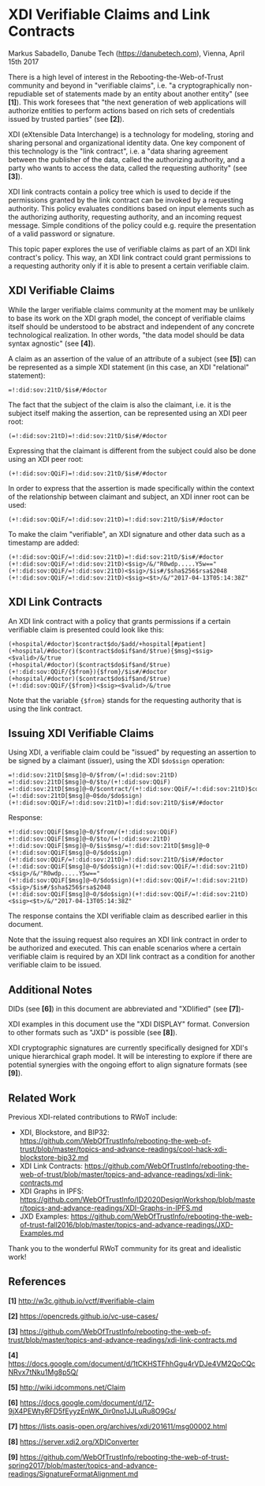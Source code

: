 XDI Verifiable Claims and Link Contracts
========================================
Markus Sabadello, Danube Tech (https://danubetech.com), Vienna, April 15th 2017

There is a high level of interest in the Rebooting-the-Web-of-Trust community and beyond in "verifiable claims", i.e. "a cryptographically non-repudiable set of statements made by an entity about another entity" (see **[1]**). This work foresees that "the next generation of web applications will authorize entities to perform actions based on rich sets of credentials issued by trusted parties" (see **[2]**).

XDI (eXtensible Data Interchange) is a technology for modeling, storing and sharing personal and organizational identity data. One key component of this technology is the "link contract", i.e. a "data sharing agreement between the publisher of the data, called the authorizing authority, and a party who wants to access the data, called the requesting authority" (see **[3]**).

XDI link contracts contain a policy tree which is used to decide if the permissions granted by the link contract can be invoked by a requesting authority. This policy evaluates conditions based on input elements such as the authorizing authority, requesting authority, and an incoming request message. Simple conditions of the policy could e.g. require the presentation of a valid password or signature. 

This topic paper explores the use of verifiable claims as part of an XDI link contract's policy. This way, an XDI link contract could grant permissions to a requesting authority only if it is able to present a certain verifiable claim.

XDI Verifiable Claims
---------------------

While the larger verifiable claims community at the moment may be unlikely to base its work on the XDI graph model, the concept of verifiable claims itself should be understood to be abstract and independent of any concrete technological realization. In other words, "the data model should be data syntax agnostic" (see **[4]**).

A claim as an assertion of the value of an attribute of a subject (see **[5]**) can be represented as a simple XDI statement (in this case, an XDI "relational" statement):

	=!:did:sov:21tD/$is#/#doctor

The fact that the subject of the claim is also the claimant, i.e. it is the subject itself making the assertion, can be represented using an XDI peer root:

	(=!:did:sov:21tD)=!:did:sov:21tD/$is#/#doctor

Expressing that the claimant is different from the subject could also be done using an XDI peer root: 

	(+!:did:sov:QQiF)=!:did:sov:21tD/$is#/#doctor

In order to express that the assertion is made specifically within the context of the relationship between claimant and subject, an XDI inner root can be used:

	(+!:did:sov:QQiF/=!:did:sov:21tD)=!:did:sov:21tD/$is#/#doctor

To make the claim "verifiable", an XDI signature and other data such as a timestamp are added:

	(+!:did:sov:QQiF/=!:did:sov:21tD)=!:did:sov:21tD/$is#/#doctor
	(+!:did:sov:QQiF/=!:did:sov:21tD)<$sig>/&/"R0wdp.....Y5w=="
	(+!:did:sov:QQiF/=!:did:sov:21tD)<$sig>/$is#/$sha$256$rsa$2048
	(+!:did:sov:QQiF/=!:did:sov:21tD)<$sig><$t>/&/"2017-04-13T05:14:38Z"

XDI Link Contracts
------------------

An XDI link contract with a policy that grants permissions if a certain verifiable claim is presented could look like this:

	(+hospital/#doctor)$contract$do/$add/+hospital[#patient]
	(+hospital/#doctor)($contract$do$if$and/$true){$msg}<$sig><$valid>/&/true
	(+hospital/#doctor)($contract$do$if$and/$true)(+!:did:sov:QQiF/{$from}){$from}/$is#/#doctor
	(+hospital/#doctor)($contract$do$if$and/$true)(+!:did:sov:QQiF/{$from})<$sig><$valid>/&/true

Note that the variable `{$from}` stands for the requesting authority that is using the link contract.

Issuing XDI Verifiable Claims
-----------------------------

Using XDI, a verifiable claim could be "issued" by requesting an assertion to be signed by a claimant (issuer), using the XDI `$do$sign` operation:

	=!:did:sov:21tD[$msg]@~0/$from/(=!:did:sov:21tD)
	=!:did:sov:21tD[$msg]@~0/$to/(+!:did:sov:QQiF)
	=!:did:sov:21tD[$msg]@~0/$contract/(+!:did:sov:QQiF/=!:did:sov:21tD)$contract
	(=!:did:sov:21tD[$msg]@~0$do/$do$sign)(+!:did:sov:QQiF/=!:did:sov:21tD)=!:did:sov:21tD/$is#/#doctor

Response:

	+!:did:sov:QQiF[$msg]@~0/$from/(+!:did:sov:QQiF)
	+!:did:sov:QQiF[$msg]@~0/$to/(=!:did:sov:21tD)
	+!:did:sov:QQiF[$msg]@~0/$is$msg/=!:did:sov:21tD[$msg]@~0
	(+!:did:sov:QQiF[$msg]@~0/$do$sign)(+!:did:sov:QQiF/=!:did:sov:21tD)=!:did:sov:21tD/$is#/#doctor
	(+!:did:sov:QQiF[$msg]@~0/$do$sign)(+!:did:sov:QQiF/=!:did:sov:21tD)<$sig>/&/"R0wdp.....Y5w=="
	(+!:did:sov:QQiF[$msg]@~0/$do$sign)(+!:did:sov:QQiF/=!:did:sov:21tD)<$sig>/$is#/$sha$256$rsa$2048
	(+!:did:sov:QQiF[$msg]@~0/$do$sign)(+!:did:sov:QQiF/=!:did:sov:21tD)<$sig><$t>/&/"2017-04-13T05:14:38Z"

The response contains the XDI verifiable claim as described earlier in this document.

Note that the issuing request also requires an XDI link contract in order to be authorized and executed. This can enable scenarios where a certain verifiable claim is required by an XDI link contract as a condition for another verifiable claim to be issued. 

Additional Notes
----------------

DIDs (see **[6]**) in this document are abbreviated and "XDIified" (see **[7]**)-

XDI examples in this document use the "XDI DISPLAY" format. Conversion to other formats such as "JXD" is possible (see **[8]**). 

XDI cryptographic signatures are currently specifically designed for XDI's unique hierarchical graph model. It will be interesting to explore if there are potential synergies with the ongoing effort to align signature formats (see **[9]**). 

Related Work
------------

Previous XDI-related contributions to RWoT include: 

 * XDI, Blockstore, and BIP32: https://github.com/WebOfTrustInfo/rebooting-the-web-of-trust/blob/master/topics-and-advance-readings/cool-hack-xdi-blockstore-bip32.md
 * XDI Link Contracts: https://github.com/WebOfTrustInfo/rebooting-the-web-of-trust/blob/master/topics-and-advance-readings/xdi-link-contracts.md
 * XDI Graphs in IPFS: https://github.com/WebOfTrustInfo/ID2020DesignWorkshop/blob/master/topics-and-advance-readings/XDI-Graphs-in-IPFS.md
 * JXD Examples: https://github.com/WebOfTrustInfo/rebooting-the-web-of-trust-fall2016/blob/master/topics-and-advance-readings/JXD-Examples.md

Thank you to the wonderful RWoT community for its great and idealistic work! 

References
----------

 **[1]** http://w3c.github.io/vctf/#verifiable-claim

 **[2]** https://opencreds.github.io/vc-use-cases/

 **[3]** https://github.com/WebOfTrustInfo/rebooting-the-web-of-trust/blob/master/topics-and-advance-readings/xdi-link-contracts.md

 **[4]** https://docs.google.com/document/d/1tCKHSTFhhGgu4rVDJe4VM2QoCQcNRvx7tNku1Mg8p5Q/

 **[5]** http://wiki.idcommons.net/Claim

 **[6]** https://docs.google.com/document/d/1Z-9jX4PEWtyRFD5fEyyzEnWK_0ir0no1JJLuRu8O9Gs/

 **[7]** https://lists.oasis-open.org/archives/xdi/201611/msg00002.html

 **[8]** https://server.xdi2.org/XDIConverter

 **[9]** https://github.com/WebOfTrustInfo/rebooting-the-web-of-trust-spring2017/blob/master/topics-and-advance-readings/SignatureFormatAlignment.md

